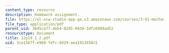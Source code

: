 ```yaml
---
content_type: resource
description: Homework assignment.
file: https://ol-ocw-studio-app-qa.s3.amazonaws.com/courses/3-91-mechanical-behavior-of-plastics-spring-2007/3ce15b7fe960fdfc0429aea1913650c5_12p19_1_2.pdf
file_type: application/pdf
parent_uid: 3845ca77-deb4-0285-6930-1dfc6989ad52
resourcetype: Document
title: 12p19_1_2.pdf
uid: 3ce15b7f-e960-fdfc-0429-aea1913650c5
---
```

